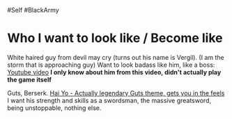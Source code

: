 #Self #BlackArmy 

# Who I want to look like / Become like

White haired guy from devil may cry (turns out his name is Vergil). (I am the storm that is approaching guy) Want to look badass like him, like a boss: 
[Youtube video](https://www.youtube.com/watch?v=_Ke3WO1p_4A) **I only know about him from this video, didn't actually play the game itself**

Guts, Berserk. [Hai Yo - Actually legendary Guts theme, gets you in the feels](https://www.youtube.com/watch?v=SzQya_7b-hs) I want his strength and skills as a swordsman, the massive greatsword, being unstoppable, nothing else.

